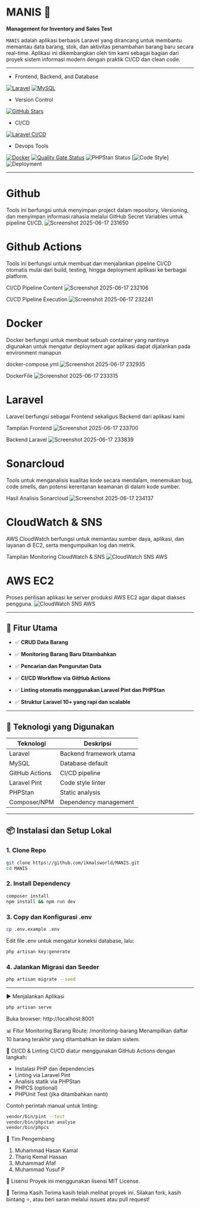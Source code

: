 # MANIS 🍭
**Management for Inventory and Sales Test**

`MANIS` adalah aplikasi berbasis Laravel yang dirancang untuk membantu memantau data barang, stok, dan aktivitas penambahan barang baru secara real-time. Aplikasi ini dikembangkan oleh tim kami sebagai bagian dari proyek sistem informasi modern dengan praktik CI/CD dan clean code.

---

- Frontend, Backend, and Database

[![Laravel](https://img.shields.io/badge/Laravel-FF2D20?logo=laravel&logoColor=white)](https://laravel.com/)
[![MySQL](https://img.shields.io/badge/MySQL-00758F?logo=mysql&logoColor=white)](https://www.mysql.com/)

- Version Control

[![GitHub Stars](https://img.shields.io/github/stars/ikmalsworld/MANIS?style=social)](https://github.com/ikmalsworld/MANIS/stargazers)

- CI/CD

[![Laravel CI/CD](https://img.shields.io/badge/CI/CD-GitHub%20Actions-brightgreen?logo=github-actions)](https://github.com/ikmalsworld/MANIS/actions/workflows/cicd.yml) 


- Devops Tools

[![Docker](https://img.shields.io/badge/Docker-2496ED?logo=docker&logoColor=white)](https://www.docker.com/)
[![Quality Gate Status](https://sonarcloud.io/api/project_badges/measure?project=ikmalsworld_MANIS&metric=alert_status)](https://sonarcloud.io/summary/new_code?id=ikmalsworld_MANIS)
![PHPStan Status](https://img.shields.io/badge/PHPStan-passing-success?logo=php)
[![Code Style](https://img.shields.io/badge/Laravel_Pint-clean-blue?logo=laravel)]
![Deployment](https://img.shields.io/badge/Deployed_on-AWS_EC2-orange?logo=amazon-aws)

---

# Github
Tools ini berfungsi untuk menyimpan project dalam repository, Versioning, dan menyimpan informasi rahasia melalui GitHub Secret Variables untuk pipeline CI/CD.
![Screenshot 2025-06-17 231650](https://github.com/user-attachments/assets/6110b625-ae66-4b8c-81bc-6e67bc9dcb32)

# Github Actions
Tools ini berfungsi untuk membuat dan menjalankan pipeline CI/CD otomatis mulai dari build, testing, hingga deployment aplikasi ke berbagai platform.

CI/CD Pipeline Content
![Screenshot 2025-06-17 232106](https://github.com/user-attachments/assets/b2cffaf1-bc05-4da3-9e24-bf6056a4a4d1)

CI/CD Pipeline Execution
![Screenshot 2025-06-17 232241](https://github.com/user-attachments/assets/0bfe84d4-0e6d-441e-a5a3-7c253b88adbf)

# Docker
Docker berfungsi untuk membuat sebuah container yang nantinya digunakan untuk mengatur deployment agar aplikasi dapat dijalankan pada environment manapun

docker-compose.yml
![Screenshot 2025-06-17 232935](https://github.com/user-attachments/assets/f94f0f98-4cb7-4b18-88b5-55d39941fda3)

DockerFile
![Screenshot 2025-06-17 233315](https://github.com/user-attachments/assets/68b78aa4-7785-47cb-a180-b7dba7d0be10)

# Laravel
Laravel berfungsi sebagai Frontend sekaligus Backend dari aplikasi kami

Tampilan Frontend
![Screenshot 2025-06-17 233700](https://github.com/user-attachments/assets/23d34271-41de-496b-b870-841438b2b93a)

Backend Laravel
![Screenshot 2025-06-17 233839](https://github.com/user-attachments/assets/3b4698c9-22f7-4358-88dc-78bb1644cdf8)

# Sonarcloud
Tools untuk menganalisis kualitas kode secara mendalam, menemukan bug, code smells, dan potensi kerentanan keamanan di dalam kode sumber.

Hasil Analisis Sonarcloud
![Screenshot 2025-06-17 234137](https://github.com/user-attachments/assets/eb5eddc2-2aa3-4ac6-9513-7872b37bdfe6)

# CloudWatch & SNS
AWS CloudWatch berfungsi untuk memantau sumber daya, aplikasi, dan layanan di EC2, serta mengumpulkan log dan metrik.

Tampilan Monitoring CloudWatch & SNS
![CloudWatch SNS AWS](https://github.com/user-attachments/assets/bf40959b-b533-4a77-8177-162c55136118)

# AWS EC2
Proses perilisan aplikasi ke server produksi AWS EC2 agar dapat diakses pengguna.
![CloudWatch SNS AWS](https://github.com/user-attachments/assets/bf40959b-b533-4a77-8177-162c55136118)


---


## 🚀 Fitur Utama

- ✅ **CRUD Data Barang**
- ✅ **Monitoring Barang Baru Ditambahkan**

- ✅ **Pencarian dan Pengurutan Data**
- ✅ **CI/CD Workflow via GitHub Actions**
- ✅ **Linting otomatis menggunakan Laravel Pint dan PHPStan**
- ✅ **Struktur Laravel 10+ yang rapi dan scalable**

---

## 🧰 Teknologi yang Digunakan

| Teknologi     | Deskripsi                            |
|---------------|--------------------------------------|
| Laravel       | Backend framework utama              |
| MySQL         | Database default                     |
| GitHub Actions| CI/CD pipeline                       |
| Laravel Pint  | Code style linter                    |
| PHPStan       | Static analysis                      |
| Composer/NPM  | Dependency management                |

---

## 📦 Instalasi dan Setup Lokal

### 1. Clone Repo
```bash
git clone https://github.com/ikmalsworld/MANIS.git
cd MANIS
```

### 2. Install Dependency
```bash
composer install
npm install && npm run dev
```

### 3. Copy dan Konfigurasi .env
```bash
cp .env.example .env
```
Edit file .env untuk mengatur koneksi database, lalu:
```bash
php artisan key:generate
```

### 4. Jalankan Migrasi dan Seeder
```bash
php artisan migrate --seed
```

---

▶️ Menjalankan Aplikasi
```bash
php artisan serve
```
Buka browser: http://localhost:8001

📊 Fitur Monitoring Barang
Route: /monitoring-barang
Menampilkan daftar 10 barang terakhir yang ditambahkan ke dalam sistem.

🧪 CI/CD & Linting
CI/CD diatur menggunakan GitHub Actions dengan langkah:
- Instalasi PHP dan dependencies
- Linting via Laravel Pint
- Analisis statik via PHPStan
- PHPCS (optional)
- PHPUnit Test (jika ditambahkan nanti)

Contoh perintah manual untuk linting:
```bash
vendor/bin/pint --test
vendor/bin/phpstan analyse
vendor/bin/phpcs
```

👥 Tim Pengembang	      
1. Muhammad Hasan Kamal
2. Thariq Kemal Hassan     
3. Muhammad Afaf	        
4. Muhammad Yusuf P       

📄 Lisensi
Proyek ini menggunakan lisensi MIT License.

🙌 Terima Kasih
Terima kasih telah melihat proyek ini. Silakan fork, kasih bintang ⭐, atau beri saran melalui issues atau pull request!
